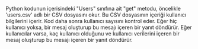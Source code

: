 Python kodunun içerisindeki "Users" sınıfına ait "get" metodu, öncelikle 'users.csv' adlı bir CSV dosyasını okur. Bu CSV dosyasının içeriği kullanıcı bilgilerini içerir.
Kod daha sonra kullanıcı sayısını kontrol eder. Eğer hiç kullanıcı yoksa, bir mesaj oluşturup bu mesajı içeren bir yanıt döndürür.
Eğer kullanıcılar varsa, kaç kullanıcı olduğunu ve kullanıcı verilerini içeren bir mesaj oluşturup bu mesajı içeren bir yanıt döndürür.

